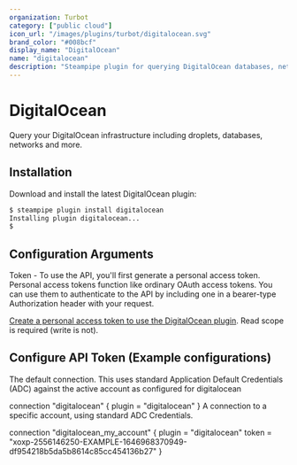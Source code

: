 ```yaml
---
organization: Turbot
category: ["public cloud"]
icon_url: "/images/plugins/turbot/digitalocean.svg"
brand_color: "#008bcf"
display_name: "DigitalOcean"
name: "digitalocean"
description: "Steampipe plugin for querying DigitalOcean databases, networks, and other resources."
---
```


# DigitalOcean

Query your DigitalOcean infrastructure including droplets, databases, networks and more.

## Installation

Download and install the latest DigitalOcean plugin:

```bash
$ steampipe plugin install digitalocean
Installing plugin digitalocean...
$
```

## Configuration Arguments

Token - To use the API, you'll first generate a personal access token. Personal access tokens function like ordinary OAuth access tokens. You can use them to authenticate to the API by including one in a bearer-type Authorization header with your request.

[Create a personal access token to use the DigitalOcean plugin](https://www.digitalocean.com/docs/apis-clis/api/create-personal-access-token/).
Read scope is required (write is not).

## Configure API Token (Example configurations)

The default connection. This uses standard Application Default Credentials (ADC) against the active account as configured for digitalocean

connection "digitalocean" {
plugin    = "digitalocean"
}
A connection to a specific account, using standard ADC Credentials.

connection "digitalocean_my_account" {
plugin    = "digitalocean"
token   = "xoxp-2556146250-EXAMPLE-1646968370949-df954218b5da5b8614c85cc454136b27"
}

